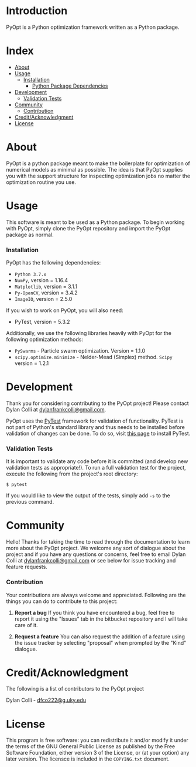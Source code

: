 # Introduction
PyOpt is a Python optimization framework written as a Python package.

# Index

- [About](#about)
- [Usage](#usage)
  - [Installation](#installation)
    - [Python Package Dependencies](#python-package-dependencies)
- [Development](#development)
  - [Validation Tests](#validation-tests)
- [Community](#community)
  - [Contribution](#contribution)
- [Credit/Acknowledgment](#creditacknowledgment)
- [License](#license)

# About
PyOpt is a python package meant to make the boilerplate for optimization of numerical models as minimal as possible. The idea is that PyOpt supplies you with the support structure for inspecting optimization jobs no matter the optimization routine you use.

# Usage
This software is meant to be used as a Python package. To begin working with PyOpt, simply clone the PyOpt repository and import the PyOpt package as normal.

### Installation

PyOpt has the following dependencies:
+ `Python 3.7.x`
+ `NumPy`, version = 1.16.4
+ `Matplotlib`, version = 3.1.1
+ `Py-OpenCV`, version = 3.4.2
+ `ImageIO`, version = 2.5.0

If you wish to work on PyOpt, you will also need:
+ PyTest, version = 5.3.2

Additionally, we use the following libraries heavily with PyOpt for the following optimization methods:
+ `PySwarms` - Particle swarm optimization. Version = 1.1.0
+ `scipy.optimize.minimize` - Nelder-Mead (Simplex) method. `Scipy` version = 1.2.1

# Development
Thank you for considering contributing to the PyOpt project! Please contact Dylan Colli at dylanfrankcolli@gmail.com.

PyOpt uses the [PyTest](https://docs.pytest.org/en/latest/index.html) framework for validation of functionality. PyTest is not part of Python's standard library and thus needs to be installed before validation of changes can be done. To do so, visit [this page](https://docs.pytest.org/en/latest/getting-started.html) to install PyTest.

### Validation Tests
It is important to validate any code before it is committed (and develop new validation tests as appropriate!). To run a full validation test for the project, execute the following from the project's root directory:
```
$ pytest
```

If you would like to view the output of the tests, simply add `-s` to the previous command.

# Community

Hello! Thanks for taking the time to read through the documentation to learn more about the PyOpt project. We welcome any sort of dialogue about the project and if you have any questions or concerns, feel free to email Dylan Colli at dylanfrankcolli@gmail.com or see below for issue tracking and feature requests.

### Contribution

Your contributions are always welcome and appreciated. Following are the things you can do to contribute to this project:

1. **Report a bug**
If you think you have encountered a bug, feel free to report it using the "Issues" tab in the bitbucket repository and I will take care of it.

2. **Request a feature**
You can also request the addition of a feature using the issue tracker by selecting "proposal" when prompted by the "Kind" dialogue.

# Credit/Acknowledgment
The following is a list of contributors to the PyOpt project

Dylan Colli - dfco222@g.uky.edu<br/>

# License
This program is free software: you can redistribute it and/or modify it under the terms of the GNU General Public License as published by the Free Software Foundation, either version 3 of the License, or (at your option) any later version. The licensce is included in the `COPYING.txt` document.